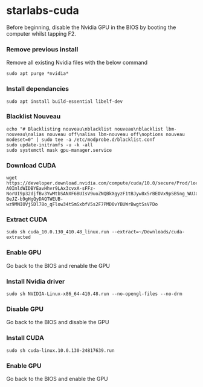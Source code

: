 # starlabs-cuda

Before beginning, disable the Nvidia GPU in the BIOS by booting the computer whilst tapping F2.

### Remove previous install
Remove all existing Nvidia files with the below command
```
sudo apt purge *nvidia*
```
### Install dependancies
```
sudo apt install build-essential libelf-dev
```
### Blacklist Nouveau
```
echo "# Blacklisting nouveau\nblacklist nouveau\nblacklist lbm-nouveau\nalias nouveau off\nalias lbm-nouveau off\noptions nouveau modeset=0" | sudo tee -a /etc/modprobe.d/blacklist.conf
sudo update-initramfs -u -k -all
sudo systemctl mask gpu-manager.service
```

### Download CUDA
```
wget https://developer.download.nvidia.com/compute/cuda/10.0/secure/Prod/local_installers/cuda_10.0.130_410.48_linux.run?A0ImldWIDBYEavHhvr9LAx3cvxA-sFFz-NorUI9p32djfBv3YwMtbSANXF6BUIsV9uoZNQBkXgyzF1tBJyw8x5rBEOVx9pSBSng_WUJaNYlDC-BeJZ-b9gHgQyDAQTWEUB-wz9MNIOVjSDl78o_qFlow34tSmSxbfV5s2F7PMD0vYBUWrBwgtSsVPDo
```

### Extract CUDA
```
sudo sh cuda_10.0.130_410.48_linux.run --extract=~/Downloads/cuda-extracted
```

### Enable GPU
Go back to the BIOS and renable the GPU

### Install Nvidia driver
```
sudo sh NVIDIA-Linux-x86_64-410.48.run --no-opengl-files --no-drm
```

### Disable GPU
Go back to the BIOS and disable the GPU

### Install CUDA
```
sudo sh cuda-linux.10.0.130-24817639.run
```

### Enable GPU
Go back to the BIOS and enable the GPU

